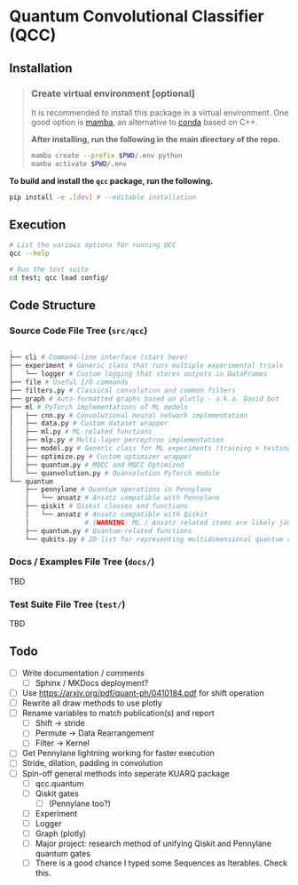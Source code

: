 # Quantum Convolutional Classifier (QCC)

## Installation

> ### Create virtual environment [optional]
>
> It is recommended to install this package in a virtual environment. One good option is [mamba](https://mamba.readthedocs.io/en/latest/), an alternative to [conda](https://docs.conda.io/en/latest/) based on C++.
>
> **After installing, run the following in the main directory of the repo.**
>
> ```bash
> mamba create --prefix $PWD/.env python
> mamba activate $PWD/.env
> ```

**To build and install the `qcc` package, run the following.**

```bash
pip install -e .[dev] # --editable installation
```

## Execution

```bash
# List the various options for running QCC
qcc --help

# Run the test suite
cd test; qcc load config/
```

## Code Structure

### Source Code File Tree (`src/qcc`)

```bash
.
├── cli # Command-line interface (start here)
├── experiment # Generic class that runs multiple experimental trials
│   └── logger # Custom logging that stores outputs in DataFrames
├── file # Useful I/O commands
├── filters.py # Classical convolution and common filters
├── graph # Auto-formatted graphs based on plotly - a.k.a. David bot
├── ml # PyTorch implementations of ML models
│   ├── cnn.py # Convolutional neural network implementation
│   ├── data.py # Custom dataset wrapper
│   ├── ml.py # ML-related functions
│   ├── mlp.py # Multi-layer perceptron implementation
│   ├── model.py # Generic class for ML experiments (training + testing)
│   ├── optimize.py # Custom optimizer wrapper
│   ├── quantum.py # MQCC and MQCC Optimized
│   └── quanvolution.py # Quanvolution PyTorch module
└── quantum
    ├── pennylane # Quantum operations in Pennylane
    │   └── ansatz # Ansatz compatible with Pennylane
    ├── qiskit # Qiskit classes and functions 
    │   └── ansatz # Ansatz compatible with Qiskit
    │              # (WARNING: ML / Ansatz related items are likely jank)
    ├── quantum.py # Quantum-related functions
    └── qubits.py # 2D list for representing multidimensional quantum circuits
```

### Docs / Examples File Tree (`docs/`)

TBD

### Test Suite File Tree (`test/`)

TBD

## Todo

- [ ] Write documentation / comments
  - [ ] Sphinx / MKDocs deployment?
- [ ] Use <https://arxiv.org/pdf/quant-ph/0410184.pdf> for shift operation
- [ ] Rewrite all draw methods to use plotly
- [ ] Rename variables to match publication(s) and report
  - [ ] Shift → stride
  - [ ] Permute → Data Rearrangement
  - [ ] Filter → Kernel
- [ ] Get Pennylane lightning working for faster execution
- [ ] Stride, dilation, padding in convolution
- [ ] Spin-off general methods into seperate KUARQ package
  - [ ] qcc.quantum
  - [ ] Qiskit gates
    - [ ] (Pennylane too?)
  - [ ] Experiment
  - [ ] Logger
  - [ ] Graph (plotly)
  - [ ] Major project: research method of unifying Qiskit and Pennylane quantum gates
  - [ ] There is a good chance I typed some Sequences as Iterables. Check this.
